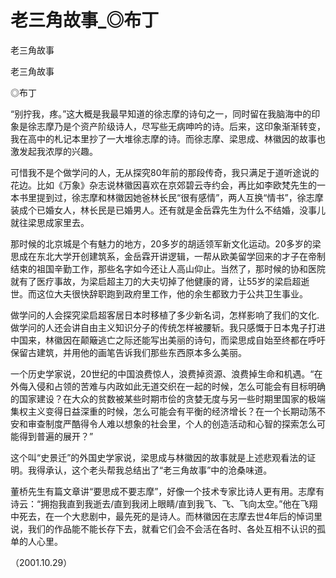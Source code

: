 # 老三角故事_◎布丁

老三角故事

老三角故事

◎布丁

“别拧我，疼。”这大概是我最早知道的徐志摩的诗句之一，同时留在我脑海中的印象是徐志摩乃是个资产阶级诗人，尽写些无病呻吟的诗。后来，这印象渐渐转变，我在高中的札记本里抄了一大堆徐志摩的诗。而徐志摩、梁思成、林徽因的故事也激发起我浓厚的兴趣。

可惜我不是个做学问的人，无从探究80年前的那段传奇，我只满足于道听途说的花边。比如《万象》杂志说林徽因喜欢在京郊碧云寺约会，再比如李欧梵先生的一本书里提到过，徐志摩和林徽因她爸林长民“很有感情”，两人互换“情书”，徐志摩装成个已婚女人，林长民是已婚男人。还有就是金岳霖先生为什么不结婚，没事儿就往梁思成家里去。

那时候的北京城是个有魅力的地方，20多岁的胡适领军新文化运动。20多岁的梁思成在东北大学开创建筑系，金岳霖开讲逻辑，一帮从欧美留学回来的才子在帝制结束的祖国辛勤工作，那些名字如今还让人高山仰止。当然了，那时候的协和医院就有了医疗事故，为梁启超主刀的大夫切掉了他健康的肾，让55岁的梁启超逝世。而这位大夫很快辞职跑到政府里工作，他的余生都致力于公共卫生事业。

做学问的人会探究梁启超客居日本时移植了多少新名词，怎样影响了我们的文化.做学问的人还会讲自由主义知识分子的传统怎样被腰斩。我只感慨于日本鬼子打进中国来，林徽因在颠簸逃亡之际还能写出美丽的诗句，而梁思成自始至终都在呼吁保留古建筑，并用他的画笔告诉我们那些东西原本多么美丽。

一个历史学家说，20世纪的中国浪费惊人，浪费掉资源、浪费掉生命和机遇。“在外侮入侵和占领的苦难与内政如此无道交织在一起的时候，怎么可能会有目标明确的国家建设？在大众的贫数被某些时期市侩的贪婪无度与另一些时期里国家的极端集权主义变得日益深重的时候，怎么可能会有平衡的经济增长？在一个长期动荡不安和审查制度严酷得令人难以想象的社会里，个人的创造活动和心智的探索怎么可能得到普遍的展开？”

这个叫“史景迁”的外国史学家说，梁思成与林徽因的故事就是上述悲观看法的证明。我得承认，这个老头帮我总结出了“老三角故事”中的沧桑味道。

董桥先生有篇文章讲“要思成不要志摩”，好像一个技术专家比诗人更有用。志摩有诗云：“拥抱我直到我逝去/直到我闭上眼睛/直到我飞、飞、飞向太空。”他在飞翔中死去，在一个大悲剧中，最先死的是诗人。而林徽因在志摩去世4年后的悼词里说，我们的作品能不能长存下去，就看它们会不会活在各时、各处互相不认识的孤单的人心里。

（2001.10.29）